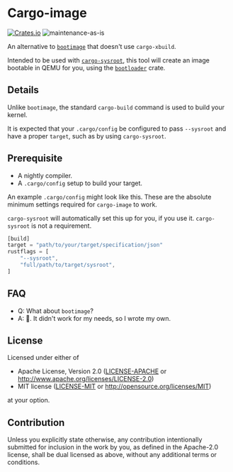 # Cargo-image

[![Crates.io](https://img.shields.io/crates/v/cargo-image.svg)](https://crates.io/crates/cargo-image)
![maintenance-as-is](https://img.shields.io/badge/maintenance-as--is-yellow.svg)

An alternative to [`bootimage`](https://crates.io/crates/bootimage) that doesn't use `cargo-xbuild`.

Intended to be used with [`cargo-sysroot`](https://crates.io/crates/cargo-sysroot),
this tool will create an image bootable in QEMU for you, using the [`bootloader`](https://crates.io/crates/bootloader) crate.

## Details

Unlike `bootimage`, the standard `cargo-build` command is used to build your kernel.

It is expected that your `.cargo/config` be configured to pass `--sysroot` and have a proper `target`, such as by using `cargo-sysroot`.

## Prerequisite

* A nightly compiler.
* A `.cargo/config` setup to build your target.

An example `.cargo/config` might look like this. These are the absolute minimum settings required for `cargo-image` to work.

`cargo-sysroot` will automatically set this up for you, if you use it. `cargo-sysroot` is not a requirement.

```rust
[build]
target = "path/to/your/target/specification/json"
rustflags = [
    "--sysroot",
    "full/path/to/target/sysroot",
]
```

## FAQ

* Q: What about `bootimage`?
* A: 🤷. It didn't work for my needs, so I wrote my own.

## License

Licensed under either of

* Apache License, Version 2.0
   ([LICENSE-APACHE](LICENSE-APACHE) or <http://www.apache.org/licenses/LICENSE-2.0>)
* MIT license
   ([LICENSE-MIT](LICENSE-MIT) or <http://opensource.org/licenses/MIT>)

at your option.

## Contribution

Unless you explicitly state otherwise, any contribution intentionally submitted
for inclusion in the work by you, as defined in the Apache-2.0 license, shall be
dual licensed as above, without any additional terms or conditions.
